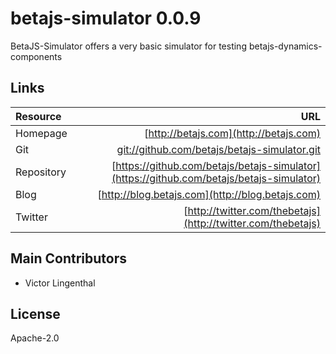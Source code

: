 # betajs-simulator 0.0.9


BetaJS-Simulator offers a very basic simulator for testing betajs-dynamics-components












## Links
| Resource   | URL |
| :--------- | --: |
| Homepage   | [http://betajs.com](http://betajs.com) |
| Git        | [git://github.com/betajs/betajs-simulator.git](git://github.com/betajs/betajs-simulator.git) |
| Repository | [https://github.com/betajs/betajs-simulator](https://github.com/betajs/betajs-simulator) |
| Blog       | [http://blog.betajs.com](http://blog.betajs.com) | 
| Twitter    | [http://twitter.com/thebetajs](http://twitter.com/thebetajs) | 
 








## Main Contributors

- Victor Lingenthal

## License

Apache-2.0







